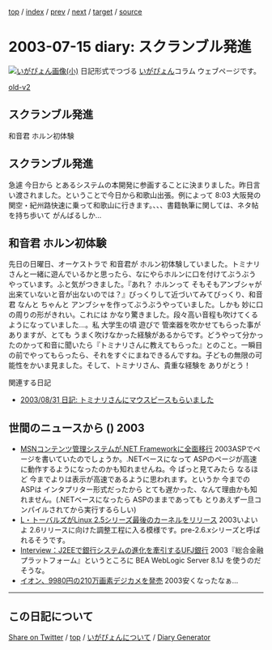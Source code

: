 [top](https://igapyon.github.io/diary/) 
 / [index](https://igapyon.github.io/diary/2003/index.html) 
 / [prev](https://igapyon.github.io/diary/2003/ig030712.html) 
 / [next](https://igapyon.github.io/diary/2003/ig030716.html) 
 / [target](https://igapyon.github.io/diary/2003/ig030715.html) 
 / [source](https://github.com/igapyon/diary/blob/gh-pages/2003/ig030715.html.src.md) 

2003-07-15 diary: スクランブル発進
=====================================================================================================
[![いがぴょん画像(小)](https://igapyon.github.io/diary/images/iga200306s.jpg "いがぴょん")](https://igapyon.github.io/diary/memo/memoigapyon.html) 日記形式でつづる [いがぴょん](https://igapyon.github.io/diary/memo/memoigapyon.html)コラム ウェブページです。

[old-v2](ig030715-orig.html)

## スクランブル発進

和音君 ホルン初体験


## スクランブル発進

急遽 今日から とあるシステムの本開発に参画することに決まりました。昨日言い渡されました。ということで今日から和歌山出張。例によって 8:03 大阪発の 関空・紀州路快速に乗って和歌山に行きます。、、、書籍執筆に関しては、ネタ帖を持ち歩いて がんばるしか…

## 和音君 ホルン初体験

先日の日曜日、オーケストラで 和音君が ホルン初体験していました。トミナリさんと一緒に遊んでいるかと思ったら、なにやらホルンに口を付けてぶうぶう やっています。ふと気がつきました。『あれ？ ホルンって そもそもアンブシャが出来ていないと音が出ないのでは？』びっくりして近づいてみてびっくり、和音君 なんと ちゃんと アンブシャを作ってぶうぶうやっていました。しかも 妙に口の周りの形がきれい。これには かなり驚きました。段々高い音程も吹けてくるようになっていました…。私 大学生の頃 遊びで 管楽器を吹かせてもらった事がありますが、とても うまく吹けなかった経験があるからです。どうやって分かったのかって和音に聞いたら『トミナリさんに教えてもらった』とのこと。一瞬目の前でやってもらったら、それをすぐにまねできるんですね。子どもの無限の可能性をかいま見ました。そして、トミナリさん、貴重な経験を ありがとう！

関連する日記

* [2003/08/31 日記: トミナリさんにマウスピースもらいました](ig030831.html)

## 世間のニュースから () 2003

* [MSNコンテンツ管理システムが.NET Frameworkに全面移行](http://www.zdnet.co.jp/news/0307/14/njbt_08.html)  2003ASPでページを書いていたのでしょうか。.NETベースになって ASPのページが高速に動作するようになったのかも知れませんね。今 ぱっと見てみたら なるほど 今までよりは表示が高速であるように思われます。というか 今までの ASPは インタプリター形式だったから とても遅かった、なんて理由かも知れません。(.NETベースになったら ASPのままであっても とりあえず一旦コンパイルされてから実行するらしい)
* [L・トーバルズがLinux 2.5シリーズ最後のカーネルをリリース](http://japan.cnet.com/news/ent/story/0,2000047623,20059884,00.htm)  2003いよいよ 2.6リリースに向けた調整工程に入る模様です。pre-2.6.xシリーズと呼ばれるそうです。
* [Interview：J2EEで銀行システムの進化を牽引するUFJ銀行](http://www.zdnet.co.jp/enterprise/0307/11/epn03.html)  2003『総合金融プラットフォーム』というところに BEA WebLogic Server 8.1J を使うのだそうな。
* [イオン、9980円の210万画素デジカメを発売](http://www.zdnet.co.jp/products/0307/11/07.html)  2003安くなったなぁ…

----------------------------------------------------------------------------------------------------

## この日記について

[Share on Twitter](https://twitter.com/intent/tweet?hashtags=igapyon%2Cdiary%2C%E3%81%84%E3%81%8C%E3%81%B4%E3%82%87%E3%82%93&text=%E3%82%B9%E3%82%AF%E3%83%A9%E3%83%B3%E3%83%96%E3%83%AB%E7%99%BA%E9%80%B2&url=https%3A%2F%2Figapyon.github.io%2Fdiary%2F2003%2Fig030715.html) / [top](../index.html) / [いがぴょんについて](https://igapyon.github.io/diary/memo/memoigapyon.html) / [Diary Generator](https://github.com/igapyon/igapyonv3)

